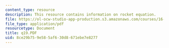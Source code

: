 ```yaml
---
content_type: resource
description: This resource contains information on rocket equation.
file: https://ol-ocw-studio-app-production.s3.amazonaws.com/courses/16-01-unified-engineering-i-ii-iii-iv-fall-2005-spring-2006/8ce29b759e585af630d8671ebe7e8277_q19.PDF
file_type: application/pdf
resourcetype: Document
title: q19.PDF
uid: 8ce29b75-9e58-5af6-30d8-671ebe7e8277
---
```

